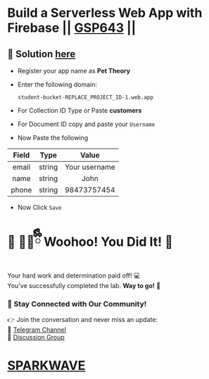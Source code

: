 # Build a Serverless Web App with Firebase || [GSP643](https://www.cloudskillsboost.google/focuses/8391?parent=catalog) ||

## 🔑 Solution [here](https://www.youtube.com/@sparkwave.01)

* Register your app name as **Pet Theory**

* Enter the following domain:
  ```
  student-bucket-REPLACE_PROJECT_ID-1.web.app
  ```

* For Collection ID Type or Paste **customers**

* For Document ID copy and paste your `Username`

* Now Paste the following

| Field |  Type  | Value |
| :---: | :----: | :----: |
| email | string | Your username |
| name  | string | John |
| phone | string | 98473757454 |

* Now Click `Save`

# 🎉 🐻‍❄️ྀིྀི Woohoo! You Did It! 🎉  

Your hard work and determination paid off! 💻  
You've successfully completed the lab. **Way to go!** 🚀

### 💬 Stay Connected with Our Community!  
👉 Join the conversation and never miss an update:  
📢 [Telegram Channel](https://t.me/sparkwave.01)  
👥 [Discussion Group](https://t.me/sparkwave.01chats)  

# [SPARKWAVE](https://www.youtube.com/@sparkwave.01)
